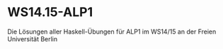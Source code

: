 WS14.15-ALP1
============

Die Lösungen aller Haskell-Übungen für ALP1 im WS14/15 an der Freien Universität Berlin
